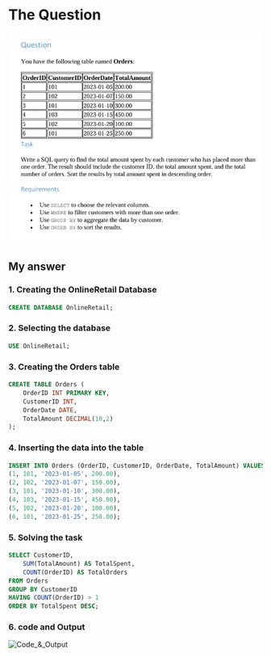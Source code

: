 # The Question
![Question](question.png)

## My answer

### 1. Creating the OnlineRetail Database
```sql
CREATE DATABASE OnlineRetail;
```

### 2. Selecting the database
```sql
USE OnlineRetail;
```

### 3. Creating the Orders table
```sql
CREATE TABLE Orders (
    OrderID INT PRIMARY KEY,
    CustomerID INT,
    OrderDate DATE,
    TotalAmount DECIMAL(10,2)
);
```
### 4. Inserting the data into the table
```sql
INSERT INTO Orders (OrderID, CustomerID, OrderDate, TotalAmount) VALUES
(1, 101, '2023-01-05', 200.00),
(2, 102, '2023-01-07', 150.00),
(3, 101, '2023-01-10', 300.00),
(4, 103, '2023-01-15', 450.00),
(5, 102, '2023-01-20', 100.00),
(6, 101, '2023-01-25', 250.00);
```

### 5. Solving the task
```sql
SELECT CustomerID, 
    SUM(TotalAmount) AS TotalSpent, 
    COUNT(OrderID) AS TotalOrders
FROM Orders
GROUP BY CustomerID
HAVING COUNT(OrderID) > 1
ORDER BY TotalSpent DESC;
```

### 6. code and Output
![Code_&_Output](code_&_output.png.png)